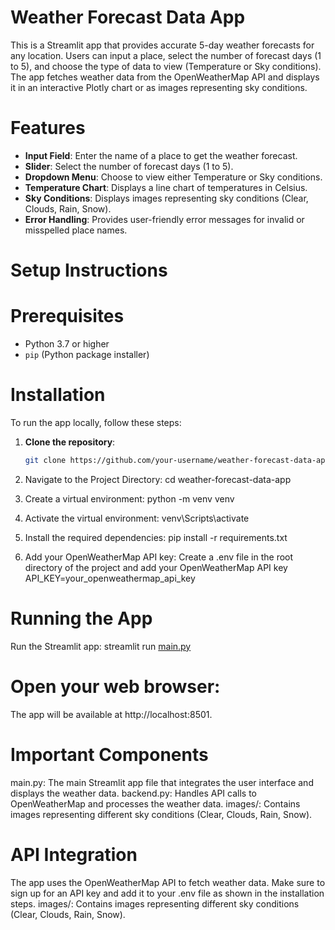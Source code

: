 # Weather Forecast Data App
This is a Streamlit app that provides accurate 5-day weather forecasts for any location. Users can input a place, select the number of forecast days (1 to 5), and choose the type of data to view (Temperature or Sky conditions). The app fetches weather data from the OpenWeatherMap API and displays it in an interactive Plotly chart or as images representing sky conditions.

# Features
- **Input Field**: Enter the name of a place to get the weather forecast.
- **Slider**: Select the number of forecast days (1 to 5).
- **Dropdown Menu**: Choose to view either Temperature or Sky conditions.
- **Temperature Chart**: Displays a line chart of temperatures in Celsius.
- **Sky Conditions**: Displays images representing sky conditions (Clear, Clouds, Rain, Snow).
- **Error Handling**: Provides user-friendly error messages for invalid or misspelled place names.

# Setup Instructions

# Prerequisites
- Python 3.7 or higher
- `pip` (Python package installer)

# Installation
To run the app locally, follow these steps:

1. **Clone the repository**:
   ```sh
   git clone https://github.com/your-username/weather-forecast-data-app.git

2. Navigate to the Project Directory:
  cd weather-forecast-data-app

3. Create a virtual environment:
  python -m venv venv

4. Activate the virtual environment:
   venv\Scripts\activate
   
5. Install the required dependencies:
   pip install -r requirements.txt

6. Add your OpenWeatherMap API key:
   Create a .env file in the root directory of the project and add your OpenWeatherMap API key
   API_KEY=your_openweathermap_api_key

# Running the App
  Run the Streamlit app:
  streamlit run [main.py](http://_vscodecontentref_/2)

# Open your web browser:
 The app will be available at http://localhost:8501.

# Important Components
  main.py: The main Streamlit app file that integrates the user interface and displays the weather data.
  backend.py: Handles API calls to OpenWeatherMap and processes the weather data.
  images/: Contains images representing different sky conditions (Clear, Clouds, Rain, Snow).

# API Integration
  The app uses the OpenWeatherMap API to fetch weather data. Make sure to sign up for an API key and add it to your .env file as shown in the installation steps.
  images/: Contains images representing different sky conditions (Clear, Clouds, Rain, Snow).
